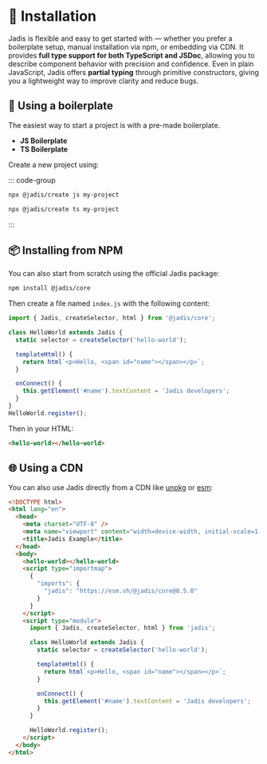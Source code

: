 # 🚀 Installation

Jadis is flexible and easy to get started with — whether you prefer a boilerplate setup, manual installation via npm, or embedding via CDN. It provides **full type support for both TypeScript and JSDoc**, allowing you to describe component behavior with precision and confidence. Even in plain JavaScript, Jadis offers **partial typing** through primitive constructors, giving you a lightweight way to improve clarity and reduce bugs.

## 🧱 Using a boilerplate

The easiest way to start a project is with a pre-made boilerplate.

- **JS Boilerplate**
- **TS Boilerplate**

Create a new project using:

::: code-group

```bash [JS Boilerplate]
npx @jadis/create js my-project
```

```bash [TS Boilerplate]
npx @jadis/create ts my-project
```

:::

## 📦 Installing from NPM

You can also start from scratch using the official Jadis package:

```bash
npm install @jadis/core
```

Then create a file named `index.js` with the following content:

```javascript
import { Jadis, createSelector, html } from '@jadis/core';

class HelloWorld extends Jadis {
  static selector = createSelector('hello-world');

  templateHtml() {
    return html`<p>Hello, <span id="name"></span></p>`;
  }

  onConnect() {
    this.getElement('#name').textContent = 'Jadis developers';
  }
}
HelloWorld.register();
```

Then in your HTML:

```html
<hello-world></hello-world>
```

## 🌐 Using a CDN

You can also use Jadis directly from a CDN like [unpkg](https://unpkg.com/@jadis/core/dist/umd/index.js) or [esm](https://esm.sh/@jadis/core@0.5.0):

```html
<!DOCTYPE html>
<html lang="en">
  <head>
    <meta charset="UTF-8" />
    <meta name="viewport" content="width=device-width, initial-scale=1.0" />
    <title>Jadis Example</title>
  </head>
  <body>
    <hello-world></hello-world>
    <script type="importmap">
      {
        "imports": {
          "jadis": "https://esm.sh/@jadis/core@0.5.0"
        }
      }
    </script>
    <script type="module">
      import { Jadis, createSelector, html } from 'jadis';

      class HelloWorld extends Jadis {
        static selector = createSelector('hello-world');

        templateHtml() {
          return html`<p>Hello, <span id="name"></span></p>`;
        }

        onConnect() {
          this.getElement('#name').textContent = 'Jadis developers';
        }
      }

      HelloWorld.register();
    </script>
  </body>
</html>
```
